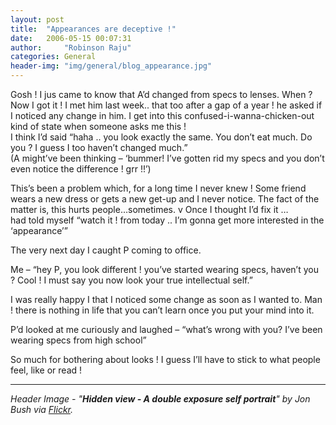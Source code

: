 ```yaml
---
layout: post
title:  "Appearances are deceptive !"
date:   2006-05-15 00:07:31
author:     "Robinson Raju"
categories: General 
header-img: "img/general/blog_appearance.jpg"
---
```


Gosh ! I jus came to know that A’d changed from specs to lenses. When ? <br>
Now I got it ! I met him last week.. that too after a gap of a year ! he asked if I noticed any change in him. I get into this confused-i-wanna-chicken-out kind of state when someone asks me this !<br>
I think I’d said “haha .. you look exactly the same. You don’t eat much. Do you ? I guess I too haven’t changed much.”<br>
(A might’ve been thinking – ‘bummer! I’ve gotten rid my specs and you don’t even notice the difference ! grr !!’)

This’s been a problem which, for a long time I never knew ! Some friend wears a new dress or gets a new get-up and I never notice. The fact of the matter is, this hurts people…sometimes. v
Once I thought I’d fix it … <br>
had told myself “watch it ! from today .. I’m gonna get more interested in the ‘appearance’” <br>

The very next day I caught P coming to office.

Me – “hey P, you look different ! you’ve started wearing specs, haven’t you ? Cool ! I must say you now look your true intellectual self.”

I was really happy I that I noticed some change as soon as I wanted to. Man ! there is nothing in life that you can’t learn once you put your mind into it.

P’d looked at me curiously and laughed – “what’s wrong with you? I’ve been wearing specs from high school”

So much for bothering about looks ! I guess I’ll have to stick to what people feel, like or read ! 


---
_Header Image - "**Hidden view - A double exposure self portrait**" by Jon Bush via [Flickr](https://flic.kr/p/z9Nrzo)._



